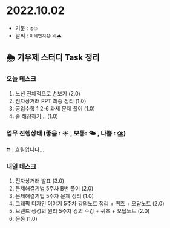 # 2022.10.02

- 기분 : `멍🙄`
- 날씨 : `미세먼지😷` `비🌧️`

## 🌦 기우제 스터디 Task 정리

### 오늘 테스크

1. 노션 전체적으로 손보기 (2.0)
2. 전자상거래 PPT 최종 정리 (1.0)
3. 공업수학 1 2-6 과제 문제 풀이 (1.0)
4. 술 해장하기… (1.0)

### 업무 진행상태 (좋음 : ☀ , 보통: 🌤 , 나쁨 : ⛈)

⛈ : 흐림입니다…

### 내일 테스크

1. 전자상거래 발표 (3.0)
2. 문제해결기법 5주차 B번 풀이 (2.0)
3. 문제해결기법 5주차 문제 정리 (1.0)
4. 그래픽 디자인 이야기 5주차 강의노트 정리 + 퀴즈 + 오답노트 (2.0)
5. 브랜드 생성의 원리 5주차 강의 수강 + 퀴즈 + 오답노트 (2.0)
6. 운동 (1.0)
